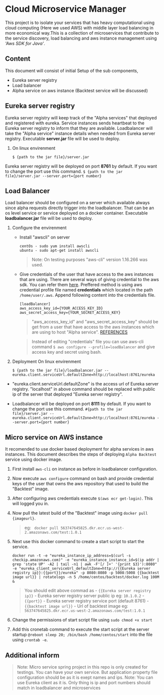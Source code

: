 # Cloud Microservice Manager
This project is to isolate your services that has heavy computational using cloud computing (Here we used AWS) with middle layer load balancing in more economical way.This is a collection of microservices that contribute to the service discovery, load balancing and aws instance management using  _'Aws SDK for Java'_. 

## Content
This document will consist of initial Setup of the sub components,  
  - Eureka server registry 
  - Load balancer
  - Alpha service on aws instance (Backtest service will be discussed)
  
## Eureka server registry
Eureka server registry will keep track of the "Alpha services" that deployed and registered with eureka. Service instances sends heartbeat to the Eureka server registry to inform that they are available. Loadbalancer will take the "Alpha service" instance details when needed from Eureka server registry. Executable **server.jar** file will be used to deploy. 
  1. On linux envirenment
        ```
        $ {path to the jar file}/server.jar 
        ```
Eureka server registry will be deployed on port **8761** by default. If you want to change the port use this command.
        ```
        $ {path to the jar file}/server.jar --server.port={port number}
        ```
## Load Balancer
 Load balancer should be configured on a server which available always since alpha requests directly trigger into the loadbalancer. That can be an os level service or service deployed on a docker container. Executable **loadbalancer.jar** file will be used to deploy.     
  
  1. Configure the envirenment
        - Install "awscli" on server 
            ```
            centOs - sudo yum install awscli
            ubuntu - sudo apt-get install awscli
            ```
            > Note: On testing purposes "aws-cli" version 1.16.266 was used.
            
        - Give credentials of the user that have access to the aws instances that are using.
            There are several ways of giving credential to the aws sdk. You can refer them [here](https://docs.aws.amazon.com/sdk-for-java/v1/developer-guide/credentials.html). Preffered method is using aws credential profile file named **credentials** which located in the path ```/home/user/.aws```. Append following content into the credentials file.
            ```
            [loadBalancer]
            aws_access_key_id={YOUR_ACCESS_KEY_ID}
            aws_secret_access_key={YOUR_SECRET_ACCESS_KEY}
            ```
            > "aws_access_key_id" and "aws_secret_access_key" should be get from a user that have access to the aws instances which are using to host "Alpha service". [REFERENCES](https://docs.aws.amazon.com/general/latest/gr/aws-sec-cred-types.html#access-keys-and-secret-access-keys)
            
            > Instead of editing "credentials" file you can use aws-cli command ```$ aws configure --profile=loadBalancer``` and give access key and secret using bash.
            
  2. Deployment On linux envirenment
    
        ```
        $ {path to the jar file}/loadbalancer.jar --eureka.client.serviceUrl.defaultZone=http://localhost:8761/eureka
        ```
- "eureka.client.serviceUrl.defaultZone" is the access url of Eureka server registry. "localhost" in above command should be replaced with public ip of the server that deployed "Eureka server registry".

- Loadbalancer will be deployed on port **8111** by default. If you want to change the port use this command.
        ```
        #{path to the jar file}/server.jar --eureka.client.serviceUrl.defaultZone=http://localhost:8761/eureka --server.port={port number}
        ```
        
## Micro service on AWS instance

It recomended to use docker based deployment for alpha services in aws instances. This document describes the steps of deploying `Alpha Backtest` service using docker image.
    
1. First install `aws-cli` on instance as before in loadbalancer configuration.
2. Now execute `aws configure` command on bash and provide credential keys of the user that owns the aws repository that used to build the "Backtest" image.
3. After configuring aws credentials execute `$(aws ecr get-login)`. This will logged you in.
4. Now pull the latest build of the "Backtest" image using `docker pull {imageurl}`. 
    > eg: ` docker pull 563747645825.dkr.ecr.us-west-2.amazonaws.com/test:1.0.1`
5. Next use this docker command to create a start script to start the service.
    ```
    docker run -t -e "eureka_instance_ip_address=$(curl -s checkip.amazonaws.com)" -e "eureka_instance_instance_id=$(ip addr | grep 'state UP' -A2 | tail -n1 | awk -F'[/ ]+' '{print $3}'):8080" -e "eureka_client_serviceUrl_defaultZone=http://{{Eureka server registry ip}}:{{port}}/eureka" -p 8080:8080 -p 5008:5008 {{backtest image url}} | rotatelogs -n 5 /home/centos/backtest/docker.log 100M &
    ```
    > You should edit above commad as 
        - `{{Eureka server registry ip}}` - Eureka server registry server public ip eg: `10.1.0.2`
        - `{{port}}` - Eureka server registry service port (default 8761)
        - `{{backtest image url}}` - Url of backtest image eg: `563747645825.dkr.ecr.us-west-2.amazonaws.com/test:1.0.1`
        
6. Change the permissions of start script file using `sudo chmod +x start`
7. Add this cronetab command to execute the start script at the server startup `@reboot sleep 20; /bin/bash /home/centos/start` into the file using `crontab -e`.


## Additional inform

> Note: Micro service spring project in this repo is only created for testings. You can have your own service. But application property file configuration should be as it is exept names and ips.
> Note: You can use Eureka client as it is. Only thing is ip and port numbers should match in loadbalancer and microservices
